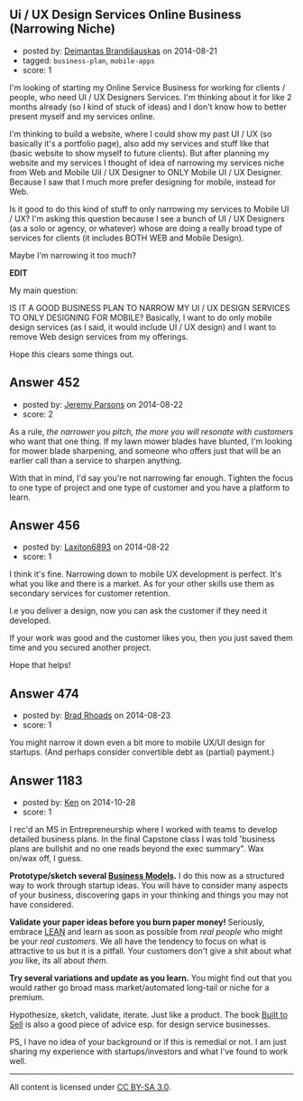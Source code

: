 ## Ui / UX Design Services Online Business (Narrowing Niche)

- posted by: [Deimantas Brandišauskas](https://stackexchange.com/users/2658373/deimantas-brandi-auskas) on 2014-08-21
- tagged: `business-plan`, `mobile-apps`
- score: 1

I'm looking of starting my Online Service Business for working for clients / people, who need UI / UX Designers Services. I'm thinking about it for like 2 months already (so I kind of stuck of ideas) and I don't know how to better present myself and my services online.

I'm thinking to build a website, where I could show my past UI / UX (so basically it's a portfolio page), also add my services and stuff like that (basic website to show myself to future clients). But after planning my website and my services I thought of idea of narrowing my services niche from Web and Mobile UiI / UX Designer to ONLY Mobile UI / UX Designer. Because I saw that I much more prefer designing for mobile, instead for Web.

Is it good to do this kind of stuff to only narrowing my services to Mobile UI / UX? I'm asking this question because I see a bunch of UI / UX Designers (as a solo or agency, or whatever) whose are doing a really broad type of services for clients (it includes BOTH WEB and Mobile Design).

Maybe I'm narrowing it too much?


**EDIT** 

My main question:

IS IT A GOOD BUSINESS PLAN TO NARROW MY UI / UX DESIGN SERVICES TO ONLY DESIGNING FOR MOBILE? Basically, I want to do only mobile design services (as I said, it would include UI / UX design) and I want to remove Web design services from my offerings. 

Hope this clears some things out. 


## Answer 452

- posted by: [Jeremy Parsons](https://stackexchange.com/users/497810/jeremy-parsons) on 2014-08-22
- score: 2

As a rule, *the narrower you pitch, the more you will resonate with customers* who want that one thing. If my lawn mower blades have blunted, I'm looking for mower blade sharpening, and someone who offers just that will be an earlier call than a service to sharpen anything.

With that in mind, I'd say you're not narrowing far enough. Tighten the focus to one type of project and one type of customer and you have a platform to learn. 


## Answer 456

- posted by: [Laxiton6893](https://stackexchange.com/users/2181902/laxiton6893) on 2014-08-22
- score: 1

I think it's fine. Narrowing down to mobile UX development is perfect. It's what you like and there is a market. As for your other skills use them as secondary services for customer retention. 

I.e you deliver a design, now you can ask the customer if they need it developed. 

If your work was good and the customer likes you, then you just saved them time and you secured another project. 

Hope that helps!


## Answer 474

- posted by: [Brad Rhoads](https://stackexchange.com/users/42121/brad-rhoads) on 2014-08-23
- score: 1

You might narrow it down even a bit more to mobile UX/UI design for startups. (And perhaps consider convertible debt as (partial) payment.)


## Answer 1183

- posted by: [Ken](https://stackexchange.com/users/1153380/ken) on 2014-10-28
- score: 1

<p>I rec'd an MS in Entrepreneurship where I worked with teams to develop detailed business plans. In the final Capstone class I was told 'business plans are bullshit and no one reads beyond the exec summary". Wax on/wax off, I guess. </p>

<p><strong>Prototype/sketch several <a href="http://www.businessmodelgeneration.com/canvas/bmc" rel="nofollow">Business Models</a>.</strong> I do this now as a structured way to work through startup ideas. You will have to consider many aspects of your business, discovering gaps in your thinking and things you may not have considered.</p>

<p><strong>Validate your paper ideas before you burn paper money!</strong> Seriously, embrace <a href="http://theleanstartup.com/principles" rel="nofollow">LEAN</a> and learn as soon as possible from <em>real people</em> who might be your <em>real customers</em>. We all have the tendency to focus on what is attractive to us but it is a pitfall. Your customers don't give a shit about what <em>you</em> like, its all about <em>them</em>.</p>

<p><strong>Try several variations and update as you learn.</strong> You might find out that you would rather go broad mass market/automated long-tail or niche for a premium.  </p>

<p>Hypothesize, sketch, validate, iterate. Just like a product. The book <a href="http://www.builttosell.com/" rel="nofollow">Built to Sell</a> is also a good piece of advice esp. for design service businesses.</p>

<p>PS, I have no idea of your background or if this is remedial or not. I am just sharing my experience with startups/investors and what I've found to work well.</p>




---

All content is licensed under [CC BY-SA 3.0](https://creativecommons.org/licenses/by-sa/3.0/).
